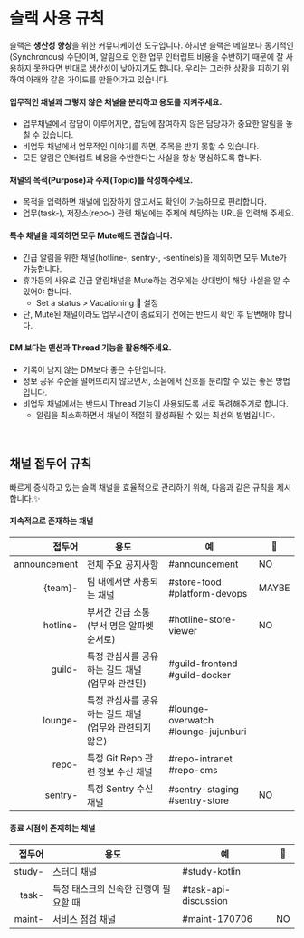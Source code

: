 # 슬랙 사용 규칙

슬랙은 **생산성 향상**을 위한 커뮤니케이션 도구입니다.
하지만 슬랙은 메일보다 동기적인(Synchronous) 수단이며, 알림으로 인한 업무 인터럽트 비용을 수반하기 때문에 잘 사용하지 못한다면 반대로 생산성이 낮아지기도 합니다.
우리는 그러한 상황을 피하기 위하여 아래와 같은 가이드를 만들어가고 있습니다.

#### 업무적인 채널과 그렇지 않은 채널을 분리하고 용도를 지켜주세요.

- 업무채널에서 잡담이 이루어지면, 잡담에 참여하지 않은 담당자가 중요한 알림을 놓칠 수 있습니다.
- 비업무 채널에서 업무적인 이야기를 하면, 주목을 받지 못할 수 있습니다.
- 모든 알림은 인터럽트 비용을 수반한다는 사실을 항상 명심하도록 합니다.

#### 채널의 목적(Purpose)과 주제(Topic)를 작성해주세요.

- 목적을 입력하면 채널에 입장하지 않고서도 확인이 가능하므로 편리합니다.
- 업무(task-), 저장소(repo-) 관련 채널에는 주제에 해당하는 URL을 입력해 주세요.

#### 특수 채널을 제외하면 모두 Mute해도 괜찮습니다.

- 긴급 알림을 위한 채널(hotline-, sentry-, -sentinels)을 제외하면 모두 Mute가 가능합니다.
- 휴가등의 사유로 긴급 알림채널을 Mute하는 경우에는 상대방이 해당 사실을 알 수 있어야 합니다.
  - Set a status > Vacationing 🌴 설정
- 단, Mute된 채널이라도 업무시간이 종료되기 전에는 반드시 확인 후 답변해야 합니다.

#### DM 보다는 멘션과 Thread 기능을 활용해주세요.

- 기록이 남지 않는 DM보다 좋은 수단입니다.
- 정보 공유 수준을 떨어뜨리지 않으면서, 소음에서 신호를 분리할 수 있는 좋은 방법입니다.
- 비업무 채널에서는 반드시 Thread 기능이 사용되도록 서로 독려해주기로 합니다.
  - 알림을 최소화하면서 채널이 적절히 활성화될 수 있는 최선의 방법입니다.

<br>

## 채널 접두어 규칙

빠르게 증식하고 있는 슬랙 채널을 효율적으로 관리하기 위해, 다음과 같은 규칙을 제시합니다.✨

#### 지속적으로 존재하는 채널

|          접두어 | 용도                                  | 예                                        | 🔕    |
| -----------: | ----------------------------------- | ---------------------------------------- | ----- |
| announcement | 전체 주요 공지사항                          | &#35;announcement                        | NO    |
|      {team}- | 팀 내에서만 사용되는 채널                      | &#35;store-food<br>&#35;platform-devops  | MAYBE |
|     hotline- | 부서간 긴급 소통<br>(부서 명은 알파벳 순서로)      | &#35;hotline-store-viewer                | NO    |
|       guild- | 특정 관심사를 공유하는 길드 채널<br>(업무와 관련된)     | &#35;guild-frontend<br>&#35;guild-docker |       |
|      lounge- | 특정 관심사를 공유하는 길드 채널<br>(업무와 관련되지 않은) | &#35;lounge-overwatch<br>&#35;lounge-jujunburi |       |
|        repo- | 특정 Git Repo 관련 정보 수신 채널             | &#35;repo-intranet<br>&#35;repo-cms      |       |
|      sentry- | 특정 Sentry 수신 채널                     | &#35;sentry-staging<br>&#35;sentry-store | NO    |

#### 종료 시점이 존재하는 채널

|    접두어 | 용도                    | 예                        | 🔕   |
| -----: | --------------------- | ------------------------ | ---- |
| study- | 스터디 채널                | &#35;study-kotlin        |      |
|  task- | 특정 태스크의 신속한 진행이 필요할 때 | &#35;task-api-discussion |      |
| maint- | 서비스 점검 채널             | &#35;maint-170706        | NO   |
